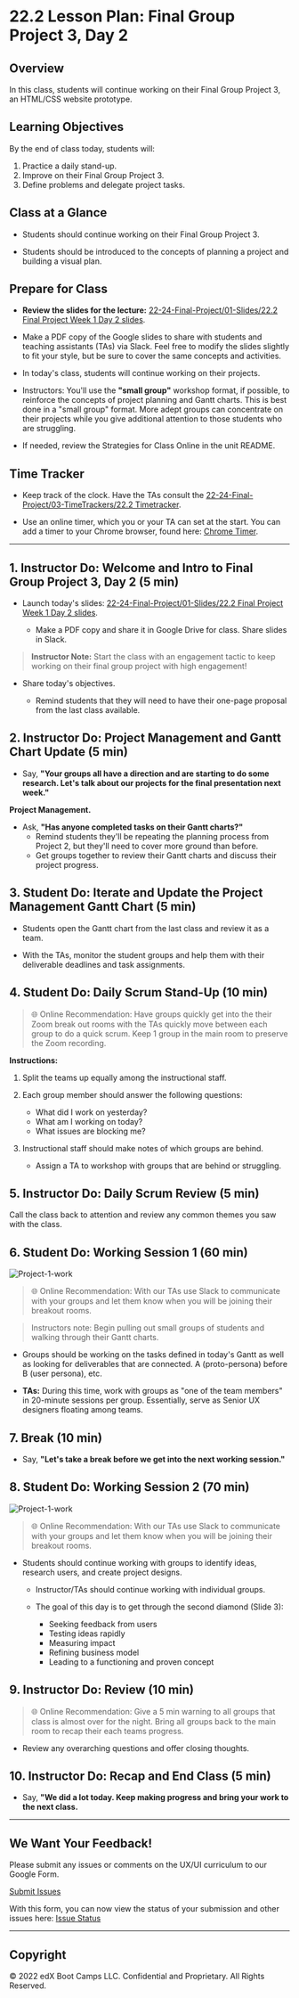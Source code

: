 # 22.2 Lesson Plan: Final Group Project 3, Day 2

## Overview

In this class, students will continue working on their Final Group Project 3, an HTML/CSS website prototype.

## Learning Objectives

By the end of class today, students will:

1. Practice a daily stand-up.
2. Improve on their Final Group Project 3.
3. Define problems and delegate project tasks.

## Class at a Glance

- Students should continue working on their Final Group Project 3.

- Students should be introduced to the concepts of planning a project and building a visual plan.

## Prepare for Class

- **Review the slides for the lecture:** [22-24-Final-Project/01-Slides/22.2 Final Project Week 1 Day 2 slides](https://drive.google.com/open?id=13bDogNeRT3EQDcN-uyskWmcv_4RCinN_pAdYPSxH_Nw).

- Make a PDF copy of the Google slides to share with students and teaching assistants (TAs) via Slack. Feel free to modify the slides slightly to fit your style, but be sure to cover the same concepts and activities.

- In today's class, students will continue working on their projects.

- Instructors: You'll use the **"small group"** workshop format, if possible, to reinforce the concepts of project planning and Gantt charts. This is best done in a "small group" format. More adept groups can concentrate on their projects while you give additional attention to those students who are struggling.

- If needed, review the Strategies for Class Online in the unit README.

## Time Tracker

- Keep track of the clock. Have the TAs consult the [22-24-Final-Project/03-TimeTrackers/22.2 Timetracker](https://docs.google.com/spreadsheets/d/1ynB9kjk7MfY2nCzvnyyPiI7xTm4TsBoaHhQWkdCrdaM/edit?usp=sharing).

- Use an online timer, which you or your TA can set at the start. You can add a timer to your Chrome browser, found here: [Chrome Timer](https://chrome.google.com/webstore/detail/timer/hepmlgghomccjinhcnkkikjpgkjibglj?hl=en).

---

## 1. Instructor Do: Welcome and Intro to Final Group Project 3, Day 2 (5 min)

- Launch today's slides: [22-24-Final-Project/01-Slides/22.2 Final Project Week 1 Day 2 slides](https://drive.google.com/open?id=13bDogNeRT3EQDcN-uyskWmcv_4RCinN_pAdYPSxH_Nw).

  - Make a PDF copy and share it in Google Drive for class. Share slides in Slack.

> **Instructor Note:** Start the class with an engagement tactic to keep working on their final group project with high engagement!

- Share today's objectives.

  - Remind students that they will need to have their one-page proposal from the last class available.

## 2. Instructor Do: Project Management and Gantt Chart Update (5 min)

- Say, **"Your groups all have a direction and are starting to do some research. Let's talk about our projects for the final presentation next week."**

**Project Management.**

- Ask, **"Has anyone completed tasks on their Gantt charts?"**
  - Remind students they'll be repeating the planning process from Project 2, but they'll need to cover more ground than before.
  - Get groups together to review their Gantt charts and discuss their project progress.

## 3. Student Do: Iterate and Update the Project Management Gantt Chart (5 min)

- Students open the Gantt chart from the last class and review it as a team.

- With the TAs, monitor the student groups and help them with their deliverable deadlines and task assignments.

## 4. Student Do: Daily Scrum Stand-Up (10 min)

> :globe_with_meridians: Online Recommendation: Have groups quickly get into the their Zoom break out rooms with the TAs quickly move between each group to do a quick scrum. Keep 1 group in the main room to preserve the Zoom recording.

**Instructions:**

1. Split the teams up equally among the instructional staff.

2. Each group member should answer the following questions:

   - What did I work on yesterday?
   - What am I working on today?
   - What issues are blocking me?

3. Instructional staff should make notes of which groups are behind.

   - Assign a TA to workshop with groups that are behind or struggling.

## 5. Instructor Do: Daily Scrum Review (5 min)

Call the class back to attention and review any common themes you saw with the class.

## 6. Student Do: Working Session 1 (60 min)

![Project-1-work](images/work-work.png)

> :globe_with_meridians: Online Recommendation: With our TAs use Slack to communicate with your groups and let them know when you will be joining their breakout rooms.

> Instructors note: Begin pulling out small groups of students and walking through their Gantt charts.

- Groups should be working on the tasks defined in today's Gantt as well as looking for deliverables that are connected. A (proto-persona) before B (user persona), etc.

- **TAs:** During this time, work with groups as "one of the team members" in 20-minute sessions per group. Essentially, serve as Senior UX designers floating among teams.

## 7. Break (10 min)

- Say, **"Let's take a break before we get into the next working session."**

## 8. Student Do: Working Session 2 (70 min)

![Project-1-work](images/back-to-work.jpg)

> :globe_with_meridians: Online Recommendation: With our TAs use Slack to communicate with your groups and let them know when you will be joining their breakout rooms.

- Students should continue working with groups to identify ideas, research users, and create project designs.

  - Instructor/TAs should continue working with individual groups.

  - The goal of this day is to get through the second diamond (Slide 3):
    - Seeking feedback from users
    - Testing ideas rapidly
    - Measuring impact
    - Refining business model
    - Leading to a functioning and proven concept

## 9. Instructor Do: Review (10 min)

> :globe_with_meridians: Online Recommendation: Give a 5 min warning to all groups that class is almost over for the night. Bring all groups back to the main room to recap their each teams progress.

- Review any overarching questions and offer closing thoughts.

## 10. Instructor Do: Recap and End Class (5 min)

- Say, **"We did a lot today. Keep making progress and bring your work to the next class.**

---

## We Want Your Feedback!

Please submit any issues or comments on the UX/UI curriculum to our Google Form.

[Submit Issues](https://docs.google.com/forms/d/e/1FAIpQLScTc104D7Fd-2fDk3E4IIwxuOe-BNhPhWffIE9VBt7_e-t3DA/viewform)

With this form, you can now view the status of your submission and other issues here:
[Issue Status](https://docs.google.com/spreadsheets/d/1UyRh0f6fwtMD5SfExvk3BZxIIioicTNhXWixjmnes1c/edit?usp=sharing)


---

## Copyright

© 2022 edX Boot Camps LLC. Confidential and Proprietary. All Rights Reserved.
